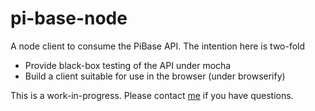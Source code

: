 # pi-base-node

A node client to consume the PiBase API. The intention here is two-fold

* Provide black-box testing of the API under mocha
* Build a client suitable for use in the browser (under browserify)

This is a work-in-progress. Please contact [me](mailto:jamesdabbs@gmail.com) if you have questions.
